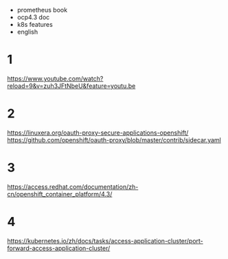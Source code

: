 
- prometheus book
- ocp4.3 doc
- k8s features
- english

# 1

https://www.youtube.com/watch?reload=9&v=zuh3JFtNbeU&feature=youtu.be

# 2

https://linuxera.org/oauth-proxy-secure-applications-openshift/
https://github.com/openshift/oauth-proxy/blob/master/contrib/sidecar.yaml


# 3

https://access.redhat.com/documentation/zh-cn/openshift_container_platform/4.3/

# 4

https://kubernetes.io/zh/docs/tasks/access-application-cluster/port-forward-access-application-cluster/
